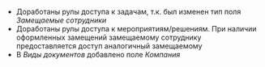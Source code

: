 - Доработаны рулы доступа к задачам, т.к. был изменен тип поля *Замещаемые сотрудники*
- Доработаны рулы доступа к мероприятиям/решениям. При наличии оформленных замещений замещаемому сотруднику предоставляется доступ аналогичный замещаемому
- В *Виды документов* добавлено поле *Компания* 
